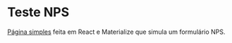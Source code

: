 # Teste NPS

[Página simples](http://felipesoares.herokuapp.com/testes/nps/) feita em React e Materialize que simula um formulário NPS.
